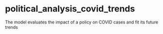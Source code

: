 # political_analysis_covid_trends
The model evaluates the impact of a policy on COVID cases and fit its future trends
